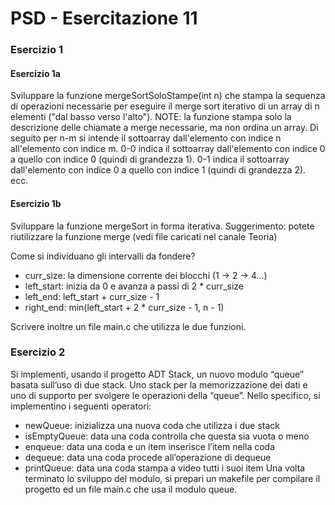 # PSD - Esercitazione 11

### Esercizio 1

#### Esercizio 1a

Sviluppare la funzione mergeSortSoloStampe(int n) che stampa
la sequenza di operazioni necessarie per eseguire il merge sort iterativo di un array di n elementi ("dal basso verso l'alto").
NOTE: la funzione stampa solo la descrizione delle chiamate a merge necessarie, ma non ordina un array.
Di seguito per n-m si intende il sottoarray dall'elemento con indice n all'elemento con indice m.
0-0 indica il sottoarray dall'elemento con indice 0 a quello con indice 0 (quindi di grandezza 1).
0-1 indica il sottoarray dall'elemento con indice 0 a quello con indice 1 (quindi di grandezza 2).
ecc.

#### Esercizio 1b

Sviluppare la funzione mergeSort in forma iterativa. Suggerimento: potete riutilizzare la funzione merge (vedi file caricati nel canale Teoria)

Come si individuano gli intervalli da fondere?
- curr_size: la dimensione corrente dei blocchi (1 → 2 → 4...)
- left_start: inizia da 0 e avanza a passi di 2 * curr_size
- left_end: left_start + curr_size - 1
- right_end: min(left_start + 2 * curr_size - 1, n - 1)

Scrivere inoltre un file main.c che utilizza le due funzioni.

### Esercizio 2

Si implementi, usando il progetto ADT Stack, un nuovo modulo “queue” basata sull’uso di due stack. Uno stack per la memorizzazione dei dati e uno di supporto per svolgere le operazioni della “queue”. Nello specifico, si implementino i seguenti operatori:
- newQueue: inizializza una nuova coda che utilizza i due stack
- isEmptyQueue: data una coda controlla che questa sia vuota o meno
- enqueue: data una coda e un item inserisce l’item nella coda
- dequeue: data una coda procede all’operazione di dequeue
- printQueue: data una coda stampa a video tutti i suoi item
Una volta terminato lo sviluppo del modulo, si prepari un makefile per compilare il progetto ed un file main.c che usa il modulo queue.
